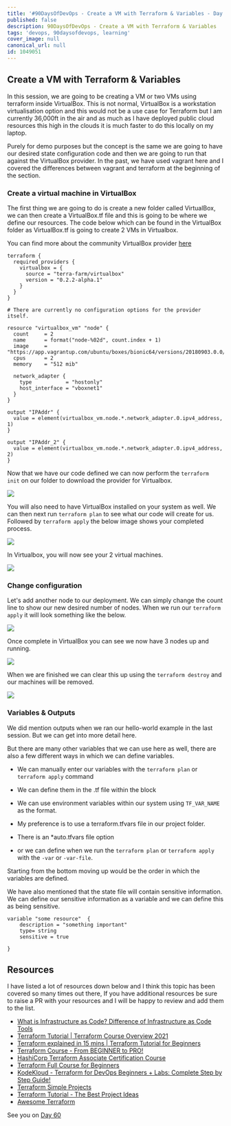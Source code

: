 ```yaml
---
title: '#90DaysOfDevOps - Create a VM with Terraform & Variables - Day 59'
published: false
description: 90DaysOfDevOps - Create a VM with Terraform & Variables
tags: 'devops, 90daysofdevops, learning'
cover_image: null
canonical_url: null
id: 1049051
---
```


## Create a VM with Terraform & Variables

In this session, we are going to be creating a VM or two VMs using terraform inside VirtualBox. This is not normal, VirtualBox is a workstation virtualisation option and this would not be a use case for Terraform but I am currently 36,000ft in the air and as much as I have deployed public cloud resources this high in the clouds it is much faster to do this locally on my laptop.

Purely for demo purposes but the concept is the same we are going to have our desired state configuration code and then we are going to run that against the VirtualBox provider. In the past, we have used vagrant here and I covered the differences between vagrant and terraform at the beginning of the section.

### Create a virtual machine in VirtualBox

The first thing we are going to do is create a new folder called VirtualBox, we can then create a VirtualBox.tf file and this is going to be where we define our resources. The code below which can be found in the VirtualBox folder as VirtualBox.tf is going to create 2 VMs in Virtualbox.

You can find more about the community VirtualBox provider [here](https://registry.terraform.io/providers/terra-farm/virtualbox/latest/docs/resources/vm)

```
terraform {
  required_providers {
    virtualbox = {
      source = "terra-farm/virtualbox"
      version = "0.2.2-alpha.1"
    }
  }
}

# There are currently no configuration options for the provider itself.

resource "virtualbox_vm" "node" {
  count     = 2
  name      = format("node-%02d", count.index + 1)
  image     = "https://app.vagrantup.com/ubuntu/boxes/bionic64/versions/20180903.0.0/providers/virtualbox.box"
  cpus      = 2
  memory    = "512 mib"

  network_adapter {
    type           = "hostonly"
    host_interface = "vboxnet1"
  }
}

output "IPAddr" {
  value = element(virtualbox_vm.node.*.network_adapter.0.ipv4_address, 1)
}

output "IPAddr_2" {
  value = element(virtualbox_vm.node.*.network_adapter.0.ipv4_address, 2)
}

```

Now that we have our code defined we can now perform the `terraform init` on our folder to download the provider for Virtualbox.

![](Images/Day59_IAC1.png)

You will also need to have VirtualBox installed on your system as well. We can then next run `terraform plan` to see what our code will create for us. Followed by `terraform apply` the below image shows your completed process.

![](Images/Day59_IAC2.png)

In Virtualbox, you will now see your 2 virtual machines.

![](Images/Day59_IAC3.png)

### Change configuration

Let's add another node to our deployment. We can simply change the count line to show our new desired number of nodes. When we run our `terraform apply` it will look something like the below.

![](Images/Day59_IAC4.png)

Once complete in VirtualBox you can see we now have 3 nodes up and running.

![](Images/Day59_IAC5.png)

When we are finished we can clear this up using the `terraform destroy` and our machines will be removed.

![](Images/Day59_IAC6.png)

### Variables & Outputs

We did mention outputs when we ran our hello-world example in the last session. But we can get into more detail here.

But there are many other variables that we can use here as well, there are also a few different ways in which we can define variables.

- We can manually enter our variables with the `terraform plan` or `terraform apply` command

- We can define them in the .tf file within the block

- We can use environment variables within our system using `TF_VAR_NAME` as the format.

- My preference is to use a terraform.tfvars file in our project folder.

- There is an \*auto.tfvars file option

- or we can define when we run the `terraform plan` or `terraform apply` with the `-var` or `-var-file`.

Starting from the bottom moving up would be the order in which the variables are defined.

We have also mentioned that the state file will contain sensitive information. We can define our sensitive information as a variable and we can define this as being sensitive.

```
variable "some resource"  {
    description = "something important"
    type= string
    sensitive = true

}
```

## Resources

I have listed a lot of resources down below and I think this topic has been covered so many times out there, If you have additional resources be sure to raise a PR with your resources and I will be happy to review and add them to the list.

- [What is Infrastructure as Code? Difference of Infrastructure as Code Tools](https://www.youtube.com/watch?v=POPP2WTJ8es)
- [Terraform Tutorial | Terraform Course Overview 2021](https://www.youtube.com/watch?v=m3cKkYXl-8o)
- [Terraform explained in 15 mins | Terraform Tutorial for Beginners](https://www.youtube.com/watch?v=l5k1ai_GBDE)
- [Terraform Course - From BEGINNER to PRO!](https://www.youtube.com/watch?v=7xngnjfIlK4&list=WL&index=141&t=16s)
- [HashiCorp Terraform Associate Certification Course](https://www.youtube.com/watch?v=V4waklkBC38&list=WL&index=55&t=111s)
- [Terraform Full Course for Beginners](https://www.youtube.com/watch?v=EJ3N-hhiWv0&list=WL&index=39&t=27s)
- [KodeKloud - Terraform for DevOps Beginners + Labs: Complete Step by Step Guide!](https://www.youtube.com/watch?v=YcJ9IeukJL8&list=WL&index=16&t=11s)
- [Terraform Simple Projects](https://terraform.joshuajebaraj.com/)
- [Terraform Tutorial - The Best Project Ideas](https://www.youtube.com/watch?v=oA-pPa0vfks)
- [Awesome Terraform](https://github.com/shuaibiyy/awesome-terraform)

See you on [Day 60](/90dayspractical/90DaysOfDevOps/2022/Days/day60.md)
